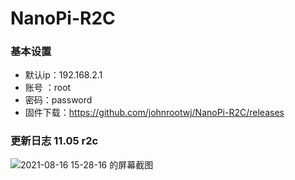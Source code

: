 # NanoPi-R2C  
### 基本设置
- 默认ip：192.168.2.1
- 账号 ：root
- 密码：password
- 固件下载：https://github.com/johnrootwj/NanoPi-R2C/releases
### 更新日志 11.05 r2c
![2021-08-16 15-28-16 的屏幕截图](https://user-images.githubusercontent.com/74764072/129526839-5f3d9679-b269-4434-8f34-37209436c785.png)
